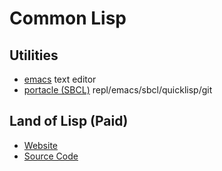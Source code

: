 # Common Lisp

## Utilities

- [emacs](https://www.gnu.org/software/emacs/) text editor
- [portacle (SBCL)](https://portacle.github.io/) repl/emacs/sbcl/quicklisp/git

## Land of Lisp (Paid)

- [Website](http://landoflisp.com/)
- [Source Code](http://landoflisp.com/source.html)
